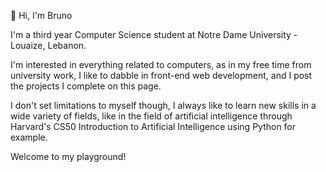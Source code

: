 👋 Hi, I'm Bruno

I'm a third year Computer Science student at Notre Dame University - Louaize, Lebanon.

I'm interested in everything related to computers, as in my free time from university work, I like to dabble in front-end web development, and I post the projects I complete on this page.

I don't set limitations to myself though, I always like to learn new skills in a wide variety of fields, like in the field of artificial intelligence through Harvard's CS50 Introduction to Artificial Intelligence using Python for example. 

Welcome to my playground!
